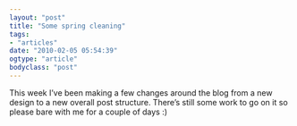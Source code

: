 ```yaml
---
layout: "post"
title: "Some spring cleaning"
tags: 
- "articles"
date: "2010-02-05 05:54:39"
ogtype: "article"
bodyclass: "post"
---
```


This week I’ve been making a few changes around the blog from a new design to a new overall post structure. There’s still some work to go on it so please bare with me for a couple of days :)